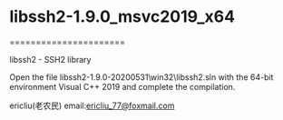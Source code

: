 # libssh2-1.9.0_msvc2019_x64
======================

libssh2 - SSH2 library

Open the file libssh2-1.9.0-20200531\win32\libssh2.sln with the 64-bit environment Visual C++ 2019 and complete the compilation.


ericliu(老农民)
email:ericliu_77@foxmail.com  